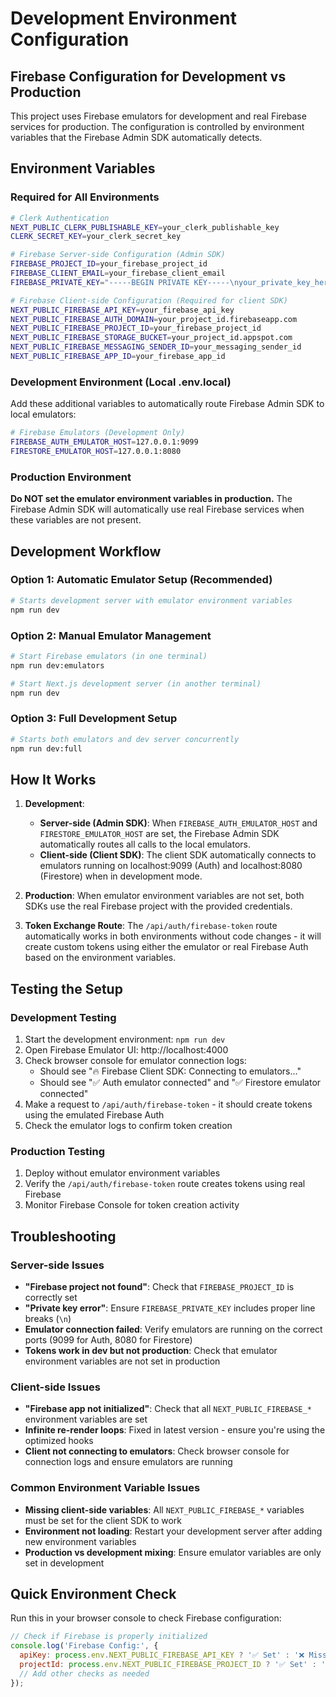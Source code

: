 # Development Environment Configuration

## Firebase Configuration for Development vs Production

This project uses Firebase emulators for development and real Firebase services for production. The configuration is controlled by environment variables that the Firebase Admin SDK automatically detects.

## Environment Variables

### Required for All Environments
```bash
# Clerk Authentication
NEXT_PUBLIC_CLERK_PUBLISHABLE_KEY=your_clerk_publishable_key
CLERK_SECRET_KEY=your_clerk_secret_key

# Firebase Server-side Configuration (Admin SDK)
FIREBASE_PROJECT_ID=your_firebase_project_id
FIREBASE_CLIENT_EMAIL=your_firebase_client_email
FIREBASE_PRIVATE_KEY="-----BEGIN PRIVATE KEY-----\nyour_private_key_here\n-----END PRIVATE KEY-----"

# Firebase Client-side Configuration (Required for client SDK)
NEXT_PUBLIC_FIREBASE_API_KEY=your_firebase_api_key
NEXT_PUBLIC_FIREBASE_AUTH_DOMAIN=your_project_id.firebaseapp.com
NEXT_PUBLIC_FIREBASE_PROJECT_ID=your_firebase_project_id
NEXT_PUBLIC_FIREBASE_STORAGE_BUCKET=your_project_id.appspot.com
NEXT_PUBLIC_FIREBASE_MESSAGING_SENDER_ID=your_messaging_sender_id
NEXT_PUBLIC_FIREBASE_APP_ID=your_firebase_app_id
```

### Development Environment (Local .env.local)
Add these additional variables to automatically route Firebase Admin SDK to local emulators:

```bash
# Firebase Emulators (Development Only)
FIREBASE_AUTH_EMULATOR_HOST=127.0.0.1:9099
FIRESTORE_EMULATOR_HOST=127.0.0.1:8080
```

### Production Environment
**Do NOT set the emulator environment variables in production.** The Firebase Admin SDK will automatically use real Firebase services when these variables are not present.

## Development Workflow

### Option 1: Automatic Emulator Setup (Recommended)
```bash
# Starts development server with emulator environment variables
npm run dev
```

### Option 2: Manual Emulator Management
```bash
# Start Firebase emulators (in one terminal)
npm run dev:emulators

# Start Next.js development server (in another terminal)  
npm run dev
```

### Option 3: Full Development Setup
```bash
# Starts both emulators and dev server concurrently
npm run dev:full
```

## How It Works

1. **Development**: 
   - **Server-side (Admin SDK)**: When `FIREBASE_AUTH_EMULATOR_HOST` and `FIRESTORE_EMULATOR_HOST` are set, the Firebase Admin SDK automatically routes all calls to the local emulators.
   - **Client-side (Client SDK)**: The client SDK automatically connects to emulators running on localhost:9099 (Auth) and localhost:8080 (Firestore) when in development mode.

2. **Production**: When emulator environment variables are not set, both SDKs use the real Firebase project with the provided credentials.

3. **Token Exchange Route**: The `/api/auth/firebase-token` route automatically works in both environments without code changes - it will create custom tokens using either the emulator or real Firebase Auth based on the environment variables.

## Testing the Setup

### Development Testing
1. Start the development environment: `npm run dev`
2. Open Firebase Emulator UI: http://localhost:4000
3. Check browser console for emulator connection logs:
   - Should see "🔥 Firebase Client SDK: Connecting to emulators..."
   - Should see "✅ Auth emulator connected" and "✅ Firestore emulator connected"
4. Make a request to `/api/auth/firebase-token` - it should create tokens using the emulated Firebase Auth
5. Check the emulator logs to confirm token creation

### Production Testing
1. Deploy without emulator environment variables
2. Verify the `/api/auth/firebase-token` route creates tokens using real Firebase
3. Monitor Firebase Console for token creation activity

## Troubleshooting

### Server-side Issues
- **"Firebase project not found"**: Check that `FIREBASE_PROJECT_ID` is correctly set
- **"Private key error"**: Ensure `FIREBASE_PRIVATE_KEY` includes proper line breaks (`\n`)
- **Emulator connection failed**: Verify emulators are running on the correct ports (9099 for Auth, 8080 for Firestore)
- **Tokens work in dev but not production**: Check that emulator environment variables are not set in production

### Client-side Issues
- **"Firebase app not initialized"**: Check that all `NEXT_PUBLIC_FIREBASE_*` environment variables are set
- **Infinite re-render loops**: Fixed in latest version - ensure you're using the optimized hooks
- **Client not connecting to emulators**: Check browser console for connection logs and ensure emulators are running

### Common Environment Variable Issues
- **Missing client-side variables**: All `NEXT_PUBLIC_FIREBASE_*` variables must be set for the client SDK to work
- **Environment not loading**: Restart your development server after adding new environment variables
- **Production vs development mixing**: Ensure emulator variables are only set in development

## Quick Environment Check
Run this in your browser console to check Firebase configuration:
```javascript
// Check if Firebase is properly initialized
console.log('Firebase Config:', {
  apiKey: process.env.NEXT_PUBLIC_FIREBASE_API_KEY ? '✅ Set' : '❌ Missing',
  projectId: process.env.NEXT_PUBLIC_FIREBASE_PROJECT_ID ? '✅ Set' : '❌ Missing',
  // Add other checks as needed
});
``` 